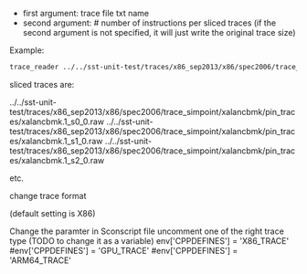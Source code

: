 - first argument: trace file txt name 
- second argument: # number of instructions per sliced traces  (if the second argument is not specified, it will just write the original trace size)

Example:
```sh
trace_reader ../../sst-unit-test/traces/x86_sep2013/x86/spec2006/trace_simpoint/xalancbmk/pin_traces/xalancbmk.1.txt 1000
```
sliced traces are:

../../sst-unit-test/traces/x86_sep2013/x86/spec2006/trace_simpoint/xalancbmk/pin_traces/xalancbmk.1_s0_0.raw
../../sst-unit-test/traces/x86_sep2013/x86/spec2006/trace_simpoint/xalancbmk/pin_traces/xalancbmk.1_s1_0.raw
../../sst-unit-test/traces/x86_sep2013/x86/spec2006/trace_simpoint/xalancbmk/pin_traces/xalancbmk.1_s2_0.raw

etc. 

change trace format 

(default setting is X86) 

Change the paramter in Sconscript file 
uncomment one of the right trace type (TODO to change it as a variable) 
env['CPPDEFINES'] = 'X86_TRACE'
#env['CPPDEFINES'] = 'GPU_TRACE'
#env['CPPDEFINES'] = 'ARM64_TRACE'
